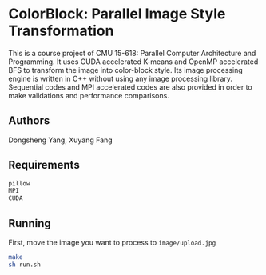 # ColorBlock: Parallel Image Style Transformation
This is a course project of CMU 15-618: Parallel Computer Architecture and Programming. 
It uses CUDA accelerated K-means and OpenMP accelerated BFS to transform the image into color-block style. 
Its image processing engine is written in C++ without using any image processing library.
Sequential codes and MPI accelerated codes are also provided in order to make validations and performance comparisons.

## Authors
Dongsheng Yang, Xuyang Fang

## Requirements
```sh
pillow
MPI
CUDA
```

## Running
First, move the image you want to process to ``image/upload.jpg``
```sh
make
sh run.sh
```
